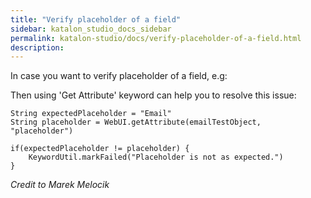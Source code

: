 ```yaml
---
title: "Verify placeholder of a field" 
sidebar: katalon_studio_docs_sidebar
permalink: katalon-studio/docs/verify-placeholder-of-a-field.html 
description: 
---
```

In case you want to verify placeholder of a field, e.g:

Then using 'Get Attribute' keyword can help you to resolve this issue:

```
String expectedPlaceholder = "Email"
String placeholder = WebUI.getAttribute(emailTestObject, "placeholder")

if(expectedPlaceholder != placeholder) {
	KeywordUtil.markFailed("Placeholder is not as expected.")
}
```

_Credit to Marek Melocik_